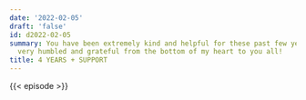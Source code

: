 ```yaml
---
date: '2022-02-05'
draft: 'false'
id: d2022-02-05
summary: You have been extremely kind and helpful for these past few years. I feel
  very humbled and grateful from the bottom of my heart to you all!
title: 4 YEARS + SUPPORT
---
```

{{< episode >}}
